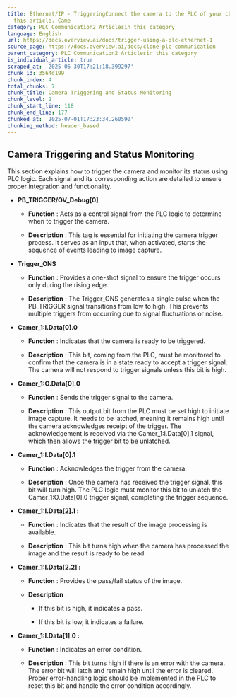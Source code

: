 ```yaml
---
title: Ethernet/IP - TriggeringConnect the camera to the PLC of your choice by following
  this article. Came
category: PLC Communication2 Articlesin this category
language: English
url: https://docs.overview.ai/docs/trigger-using-a-plc-ethernet-1
source_page: https://docs.overview.ai/docs/clone-plc-communication
parent_category: PLC Communication2 Articlesin this category
is_individual_article: true
scraped_at: '2025-06-30T17:21:18.399297'
chunk_id: 3564d199
chunk_index: 4
total_chunks: 7
chunk_title: Camera Triggering and Status Monitoring
chunk_level: 2
chunk_start_line: 118
chunk_end_line: 177
chunked_at: '2025-07-01T17:23:34.260590'
chunking_method: header_based
---
```


## Camera Triggering and Status Monitoring

This section explains how to trigger the camera and monitor its status using PLC logic. Each signal and its corresponding action are detailed to ensure proper integration and functionality.

  * **PB\_TRIGGER/OV\_Debug\[0\]**

    * **Function** : Acts as a control signal from the PLC logic to determine when to trigger the camera.

    * **Description** : This tag is essential for initiating the camera trigger process. It serves as an input that, when activated, starts the sequence of events leading to image capture.

  * **Trigger\_ONS**

    * **Function** : Provides a one-shot signal to ensure the trigger occurs only during the rising edge.

    * **Description** : The Trigger\_ONS generates a single pulse when the PB\_TRIGGER signal transitions from low to high. This prevents multiple triggers from occurring due to signal fluctuations or noise.

  * **Camer\_1:I.Data\[0\].0**

    * **Function** : Indicates that the camera is ready to be triggered.

    * **Description** : This bit, coming from the PLC, must be monitored to confirm that the camera is in a state ready to accept a trigger signal. The camera will not respond to trigger signals unless this bit is high.

  * **Camer\_1:O.Data\[0\].0**

    * **Function** : Sends the trigger signal to the camera.

    * **Description** : This output bit from the PLC must be set high to initiate image capture. It needs to be latched, meaning it remains high until the camera acknowledges receipt of the trigger. The acknowledgement is received via the Camer\_1:I.Data\[0\].1 signal, which then allows the trigger bit to be unlatched.

  * **Camer\_1:I.Data\[0\].1**

    * **Function** : Acknowledges the trigger from the camera.

    * **Description** : Once the camera has received the trigger signal, this bit will turn high. The PLC logic must monitor this bit to unlatch the Camer\_1:O.Data\[0\].0 trigger signal, completing the trigger sequence.

  * **Camer\_1:I.Data\[2\].1 :**

    * **Function** : Indicates that the result of the image processing is available.

    * **Description** : This bit turns high when the camera has processed the image and the result is ready to be read.

  * **Camer\_1:I.Data\[2.2\] :**

    * **Function** : Provides the pass/fail status of the image.

    * **Description** :

      * If this bit is high, it indicates a pass.

      * If this bit is low, it indicates a failure.

  * **Camer\_1:I.Data\[1\].0 :**

    * **Function** : Indicates an error condition.

    * **Description** : This bit turns high if there is an error with the camera. The error bit will latch and remain high until the error is cleared. Proper error-handling logic should be implemented in the PLC to reset this bit and handle the error condition accordingly.



